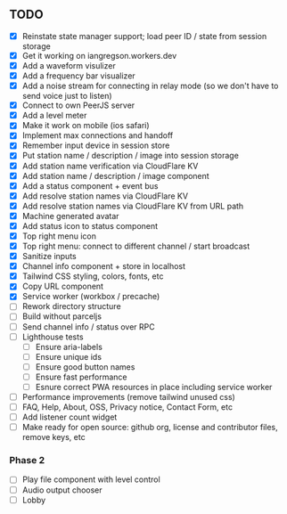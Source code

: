 TODO
----

- [X] Reinstate state manager support; load peer ID / state from session storage
- [X] Get it working on iangregson.workers.dev
- [X] Add a waveform visulizer
- [X] Add a frequency bar visualizer
- [X] Add a noise stream for connecting in relay mode (so we don't have to send voice just to listen)
- [X] Connect to own PeerJS server
- [X] Add a level meter
- [X] Make it work on mobile (ios safari)
- [X] Implement max connections and handoff
- [X] Remember input device in session store
- [X] Put station name / description / image into session storage
- [X] Add station name verification via CloudFlare KV 
- [X] Add station name / description / image component
- [X] Add a status component + event bus
- [X] Add resolve station names via CloudFlare KV
- [X] Add resolve station names via CloudFlare KV from URL path
- [X] Machine generated avatar
- [X] Add status icon to status component
- [X] Top right menu icon
- [X] Top right menu: connect to different channel / start broadcast
- [X] Sanitize inputs
- [X] Channel info component + store in localhost
- [X] Tailwind CSS styling, colors, fonts, etc
- [X] Copy URL component
- [X] Service worker (workbox / precache)
- [ ] Rework directory structure
- [ ] Build without parceljs
- [ ] Send channel info / status over RPC
- [ ] Lighthouse tests
  - [ ] Ensure aria-labels
  - [ ] Ensure unique ids
  - [ ] Ensure good button names
  - [ ] Ensure fast performance
  - [ ] Esnure correct PWA resources in place including service worker
- [ ] Performance improvements (remove tailwind unused css)
- [ ] FAQ, Help, About, OSS, Privacy notice, Contact Form, etc
- [ ] Add listener count widget
- [ ] Make ready for open source: github org, license and contributor files, remove keys, etc

### Phase 2

- [ ] Play file component with level control
- [ ] Audio output chooser
- [ ] Lobby